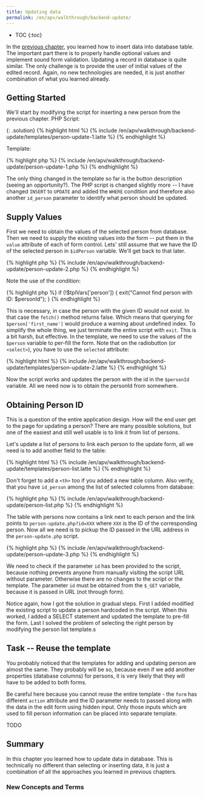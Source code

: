 ```yaml
---
title: Updating data
permalink: /en/apv/walkthrough/backend-update/
---
```


* TOC
{:toc}

In the [previous chapter](todo), you learned how to insert data into database table. The important part there is to properly
handle optional values and implement sound form validation. Updating a record in database is quite similar. The only
challenge is to provide the user of initial values of the edited record. Again, no new technologies are needed, it is just 
another combination of what you learned already.

## Getting Started
We'll start by modifying the script for inserting a new person from the previous chapter. PHP Script:

{: .solution}
{% highlight html %}
{% include /en/apv/walkthrough/backend-update/templates/person-update-1.latte %}
{% endhighlight %}

Template: 

{% highlight php %}
{% include /en/apv/walkthrough/backend-update/person-update-1.php %}
{% endhighlight %}

The only thing changed in the template so far is the button description (seeing an opportunity?).
The PHP script is changed slightly more -- I have changed `INSERT` to `UPDATE` and added the `WHERE`
condition and therefore also another `id_person` parameter to identify what person should be updated.

## Supply Values
First we need to obtain the values of the selected person from database. Then we 
need to supply the existing values into the form -- put them in the `value` attribute of each of form
control. Lets' still assume that we have the ID of the selected person in `$idPerson` variable.
We'll get back to that later.

{% highlight php %}
{% include /en/apv/walkthrough/backend-update/person-update-2.php %}
{% endhighlight %}

Note the use of the condition:

{% highlight php %}
if (!$tplVars['person']) {
    exit("Cannot find person with ID: $personId");
}
{% endhighlight %} 

This is necessary, in case the person with the given ID would not exist. In that case
the `fetch()` method returns false. Which means that querying for `$person['first_name']` 
would produce a warning about undefined index. To simplify the whole thing, we just terminate
the entire script with `exit`. This is a bit harsh, but effective.
In the template, we need to use the values of the `$person` variable to per-fill the form.
Note that on the radiobutton (or `<select>`), you have to use the `selected` attribute:

{% highlight html %}
{% include /en/apv/walkthrough/backend-update/templates/person-update-2.latte %}
{% endhighlight %}

Now the script works and updates the person with the id in the `$personId` variable. All
we need now is to obtain the personId from somewhere.

## Obtaining Person ID
This is a question of the entire application design. How will the end user get to the 
page for updating a person? There are many possible solutions, but one of the easiest
and still well usable is to link it from list of persons.

Let's update a list of persons to link each person to the update form, all we need is to
add another field to the table:

{% highlight html %}
{% include /en/apv/walkthrough/backend-update/templates/person-list.latte %}
{% endhighlight %}

Don't forget to add a `<th>` too if you added a new table column. Also verify, that
you have `id_person` among the list of selected columns from database: 

{% highlight php %}
{% include /en/apv/walkthrough/backend-update/person-list.php %}
{% endhighlight %}

The table with persons now contains a link next to each person and the link points to
`person-update.php?id=XXX` where `XXX` is the ID of the corresponding person. Now all we need is to
pickup the ID passed in the URL address in the `person-update.php` script.

{% highlight php %}
{% include /en/apv/walkthrough/backend-update/person-update-3.php %}
{% endhighlight %}

We need to check if the parameter `id` has been provided to the script, because nothing prevents anyone from
manually visiting the script URL without parameter. Otherwise there are no changes to the script or
the template. The parameter `id` must be obtained from the `$_GET` variable, because it is passed
in URL (not through form).

Notice again, how I got the solution in gradual steps. First I added modified the existing script to
update a person hardcoded in the script. When this worked, I added a SELECT statement and 
updated the template to pre-fill the form. Last I solved the problem of selecting the right person
by modifying the person list template.s

## Task -- Reuse the template
You probably noticed that the templates for adding and updating person are almost the same. They
probably will be so, because even if we add another properties (database columns) for persons,
it is very likely that they will have to be added to both forms.

Be careful here because you cannot reuse the entire template - the ``form`` has different ``action``
attribute and the ID parameter needs to passed along with the data in the edit form using hidden input.
Only those inputs which are used to fill person information can be placed into separate template.

TODO


## Summary
In this chapter you learned how to update data in database. This is technically no different than
selecting or inserting data, it is just a combination of all the approaches you learned in
previous chapters.

### New Concepts and Terms


